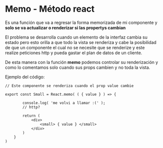 # Memo - Método react
Es una función que va a regresar la forma memorizada de mi componente y **solo se va actualizar o renderizar si las propertys cambian** 

El problema se desarrolla cuando un elemento de la interfaz cambia su estado pero esto orilla a que todo la vista se renderiza y cabe la posibilidad de que un componente el cual no se necesite que se renderize y este realize peticiones http y pueda gastar el plan de datos de un cliente.

De esta manera con la función **memo** podemos controlar su renderización y como lo comentamos solo cuando sus props cambien y no toda la vista.

Ejemplo del código:
````
// Este componente se renderiza cuando el prop value cambie

export const Small = React.memo( ( { value } ) => {

		console.log( 'me volvi a llamar :(' );
		// http?

		return (
			<div>
				<small> { value } </small>
			</div>
		)
	}
)
````